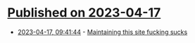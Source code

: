 # [Published on 2023-04-17](index.md)

* [2023-04-17, 09:41:44](https://lobste.rs/s/7cwmcy/maintaining_this_site_fucking_sucks) - [Maintaining this site fucking sucks](https://zackproser.com/blog/maintaining-this-site-fucking-sucks)
